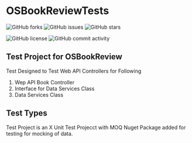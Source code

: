 # OSBookReviewTests

![GitHub forks](https://img.shields.io/github/forks/brianreville/OSBookReviewTests?style=for-the-badge)
![GitHub issues](https://img.shields.io/github/issues/brianreville/OSBookReviewTests?style=for-the-badge)
![GitHub stars](https://img.shields.io/github/stars/brianreville/OSBookReviewTests?style=for-the-badge) 


![GitHub license](https://img.shields.io/github/license/brianreville/OSBookReviewTests?style=for-the-badge)
![GitHub commit activity](https://img.shields.io/github/commit-activity/m/brianreville/OSBookReviewTests?style=for-the-badge)
## Test Project for OSBookReview 
Test Designed to Test Web API Controllers for Following

1. Wep API Book Controller
2. Interface for Data Services Class
3. Data Services Class

## Test Types

Test Project is an X Unit Test Projecct with MOQ Nuget Package added for testing for mocking of data.
